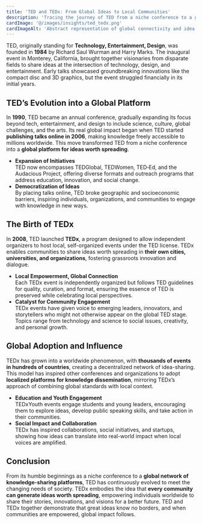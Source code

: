 ```yaml
---
title: 'TED and TEDx: From Global Ideas to Local Communities'
description: 'Tracing the journey of TED from a niche conference to a global platform, and how TEDx empowered communities worldwide to share ideas worth spreading.'
cardImage: '@/images/insights/ted_tedx.png'
cardImageAlt: 'Abstract representation of global connectivity and idea sharing'
---
```


TED, originally standing for **Technology, Entertainment, Design**, was founded in **1984** by Richard Saul Wurman and Harry Marks. The inaugural event in Monterey, California, brought together visionaries from disparate fields to share ideas at the intersection of technology, design, and entertainment. Early talks showcased groundbreaking innovations like the compact disc and 3D graphics, but the event struggled financially in its initial years.

## TED’s Evolution into a Global Platform

In **1990**, TED became an annual conference, gradually expanding its focus beyond tech, entertainment, and design to include science, culture, global challenges, and the arts. Its real global impact began when TED started **publishing talks online in 2006**, making knowledge freely accessible to millions worldwide. This move transformed TED from a niche conference into a **global platform for ideas worth spreading**.

- **Expansion of Initiatives**  
  TED now encompasses TEDGlobal, TEDWomen, TED‑Ed, and the Audacious Project, offering diverse formats and outreach programs that address education, innovation, and social change.
- **Democratization of Ideas**  
  By placing talks online, TED broke geographic and socioeconomic barriers, inspiring individuals, organizations, and communities to engage with knowledge in new ways.

## The Birth of TEDx

In **2008**, TED launched **TEDx**, a program designed to allow independent organizers to host local, self-organized events under the TED license. TEDx enables communities to share ideas worth spreading in **their own cities, universities, and organizations**, fostering grassroots innovation and dialogue.

- **Local Empowerment, Global Connection**  
  Each TEDx event is independently organized but follows TED guidelines for quality, curation, and format, ensuring the essence of TED is preserved while celebrating local perspectives.
- **Catalyst for Community Engagement**  
  TEDx events have given voice to emerging leaders, innovators, and storytellers who might not otherwise appear on the global TED stage. Topics range from technology and science to social issues, creativity, and personal growth.

## Global Adoption and Influence

TEDx has grown into a worldwide phenomenon, with **thousands of events in hundreds of countries**, creating a decentralized network of idea-sharing. This model has inspired other conferences and organizations to adopt **localized platforms for knowledge dissemination**, mirroring TEDx’s approach of combining global standards with local context.

- **Education and Youth Engagement**  
  TEDxYouth events engage students and young leaders, encouraging them to explore ideas, develop public speaking skills, and take action in their communities.
- **Social Impact and Collaboration**  
  TEDx has inspired collaborations, social initiatives, and startups, showing how ideas can translate into real-world impact when local voices are amplified.

## Conclusion

From its humble beginnings as a niche conference to a **global network of knowledge-sharing platforms**, TED has continuously evolved to meet the changing needs of society. TEDx embodies the idea that **every community can generate ideas worth spreading**, empowering individuals worldwide to share their stories, innovations, and visions for a better future. TED and TEDx together demonstrate that great ideas know no borders, and when communities are empowered, global impact follows.

